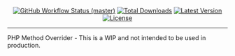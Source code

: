 <p align="center">
        <a href="https://github.com/mortezamasumi/method-overrider.git/actions"><img alt="GitHub Workflow Status (master)" src="https://github.com/mortezamasumi/method-overrider.git/actions/workflows/tests.yml/badge.svg"></a>
        <a href="https://packagist.org/packages/mortezamasumi/method-overrider"><img alt="Total Downloads" src="https://img.shields.io/packagist/dt/mortezamasumi/method-overrider"></a>
        <a href="https://packagist.org/packages/mortezamasumi/method-overrider"><img alt="Latest Version" src="https://img.shields.io/packagist/v/mortezamasumi/method-overrider"></a>
        <a href="https://packagist.org/packages/mortezamasumi/method-overrider"><img alt="License" src="https://img.shields.io/packagist/l/mortezamasumi/method-overrider"></a>
    </p>

---

PHP Method Overrider - This is a WIP and not
intended to be used in production.
